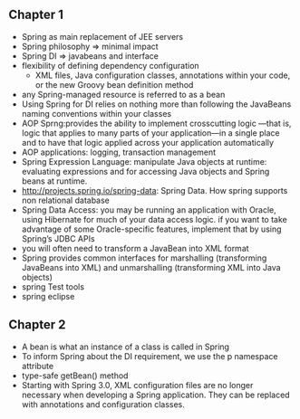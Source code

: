 ## Chapter 1
- Spring as main replacement of JEE servers
- Spring philosophy => minimal impact
- Spring DI => javabeans and interface
- flexibility of defining dependency configuration
    -  XML files, Java configuration classes, annotations within your code, or the new Groovy bean definition method
-  any Spring-managed resource is referred to as a bean
- Using Spring for DI relies on nothing more than following the JavaBeans naming conventions within your classes
- AOP Sprng:provides the ability to implement crosscutting logic —that is, logic that applies to many parts of your application—in a single place and to have that logic applied across your application automatically
- AOP applications: logging, transaction management
-  Spring Expression Language: manipulate Java objects at runtime:  evaluating expressions and for accessing Java objects and Spring beans at runtime.
- http://projects.spring.io/spring-data: Spring Data. How spring supports non relational database
- Spring Data Access: you may be running an application with Oracle, using Hibernate for much of your data access logic. if you want to take advantage of some Oracle-specific features, implement that by using Spring’s JDBC APIs
- you will often need to transform a JavaBean into XML format
- Spring provides common interfaces for marshalling (transforming JavaBeans into XML) and unmarshalling (transforming XML into Java objects) 
- spring Test tools
- spring eclipse

## Chapter 2
- A bean is what an instance of a class is called in Spring
- To inform Spring about the DI requirement, we use the p namespace attribute
- type-safe getBean() method
- Starting with Spring 3.0, XML configuration files are no longer necessary when developing a Spring application. They can be replaced with annotations and configuration classes.